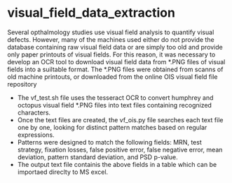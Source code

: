 # visual_field_data_extraction

Several opthalmology studies use visual field analysis to quantify visual defects. However, many of the machines used either do not provide the database containing raw visual field data or are simply too old and provide only paper printouts of visual fields. For this reason, it was necessary to develop an OCR tool to download visual field data from *.PNG files of visual fields into a suiltable format. The *.PNG files were obtained from scanns of old machine printouts, or downloaded from the online OIS visual field file repository

- The vf_test.sh file uses the tesseract OCR to convert humphrey and octopus visual field *.PNG files into text files containing recognized characters. 
- Once the text files are created, the vf_ois.py file searches each text file one by one, looking for distinct pattern matches based on regular expressions. 
- Patterns were designed to match the following fields: MRN, test strategy, fixation losses, false positive error, false negative error, mean deviation, pattern standard deviation, and PSD p-value.
- The output text file containis the above fields in a table which can be importaed direclty to MS excel.
